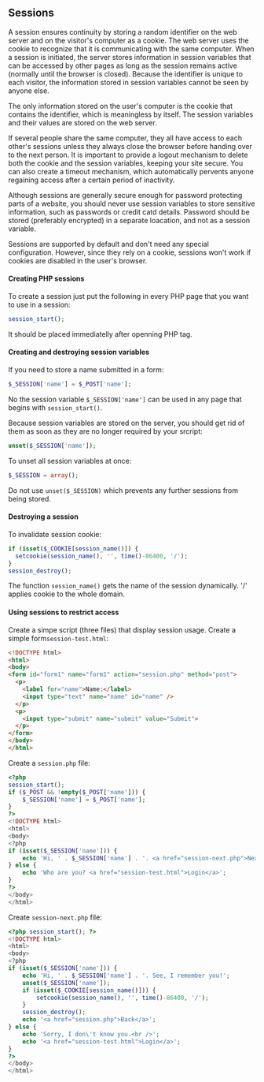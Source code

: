 ## Sessions
A session ensures continuity by storing a random identifier on the web server and on the visitor's computer as a cookie. The web server uses the cookie to recognize that it is communicating with the same computer. When a session is initiated, the server stores information in session variables that can be accessed by other pages as long as the session remains active (normally until the browser is closed). Because the identifier is unique to each visitor, the information stored in session variables cannot be seen by anyone else.

The only information stored on the user's computer is the cookie that contains the identifier, which is meaningless by itself. The session variables and their values are stored on the web server.

If several people share the same computer, they all have access to each other's sessions unless they always close the browser before handing over to the next person. It is important to provide a logout mechanism to delete both the cookie and the session variables, keeping your site secure. You can also create a timeout mechanism, which automatically pervents anyone regaining access after a certain period of inactivity.

Although sessions are generally secure enough for password protecting parts of a website, you should never use session variables to store sensitive information, such as passwords or credit catd details. Password should be stored (preferably encrypted) in a separate loacation, and not as a session variable.

Sessions are supported by default and don't need any special configuration. However, since they rely on a cookie, sessions won't work if cookies are disabled in the user's browser.

#### Creating PHP sessions
To create a session just put the following in every PHP page that you want to use in a session:
```php
session_start();
```
It should be placed immediatelly after openning PHP tag.

#### Creating and destroying session variables
If you need to store a name submitted in a form:
```php
$_SESSION['name'] = $_POST['name'];
```
No the session variable ```$_SESSION['name']``` can be used in any page that begins with ```session_start()```.

Because session variables are stored on the server, you should get rid of them as soon as they are no longer required by your srcript:
```php
unset($_SESSION['name']);
```
To unset all session variables at once:
```php
$_SESSION = array();
```
Do not use ```unset($_SESSION)``` which prevents any further sessions from being stored.

#### Destroying a session
To invalidate session cookie:
```php
if (isset($_COOKIE[session_name()]) {
  setcookie(session_name(), '', time()-86400, '/');
}
session_destroy();
```
The function ```session_name()``` gets the name of the session dynamically. '/' applies cookie to the whole domain.

#### Using sessions to restrict access
Create a simpe script (three files) that display session usage. Create a simple form```session-test.html```:
```html
<!DOCTYPE html>
<html>
<body>
<form id="form1" name="form1" action="session.php" method="post">
  <p>
    <label for="name">Name:</label>
    <input type="text" name="name" id="name" />
  </p>
  <p>
    <input type="submit" name="submit" value="Submit">
  </p>
</form>
</body>
</html>
```
Create a ```session.php``` file:
```php
<?php
session_start();
if ($_POST && !empty($_POST['name'])) {
	$_SESSION['name'] = $_POST['name'];
}
?>
<!DOCTYPE html>
<html>
<body>
<?php 
if (isset($_SESSION['name'])) {
	echo 'Hi, ' . $_SESSION['name'] . '. <a href="session-next.php">Next</a>';	
} else {
	echo 'Who are you? <a href="session-test.html">Login</a>';
}
?>
</body>
</html>
```
Create ```session-next.php``` file:
```php
<?php session_start(); ?>
<!DOCTYPE html>
<html>
<body>
<?php
if (isset($_SESSION['name'])) {
	echo 'Hi, ' . $_SESSION['name'] . '. See, I remember you!';
	unset($_SESSION['name']);
	if (isset($_COOKIE[session_name()])) {
		setcookie(session_name(), '', time()-86400, '/');
	}
	session_destroy();
	echo '<a href="session.php">Back</a>'; 
} else {
	echo 'Sorry, I don\'t know you.<br />';
	echo '<a href="session-test.html">Login</a>';
}
?>
</body>
</html>
```
